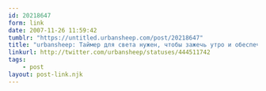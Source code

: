 ```yaml
---
id: 20218647
form: link
date: 2007-11-26 11:59:42
tumblr: "https://untitled.urbansheep.com/post/20218647"
title: "urbansheep: Таймер для света нужен, чтобы зажечь утро и обеспечить нас солнцем. В 9 утра. Иначе смысла просыпаться у организма нет. В МСК и солнца нет."
linkurl: http://twitter.com/urbansheep/statuses/444511742
tags:
    - post
layout: post-link.njk
---
```


